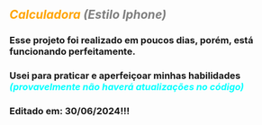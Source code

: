 ## <span style="color:orange"> *Calculadora*</span>  <span style="color:gray"> *(Estilo Iphone)*</span> 

### Esse projeto foi realizado em poucos dias, porém, está funcionando perfeitamente.

### Usei para praticar e aperfeiçoar minhas habilidades <span style="color:cyan">*(provavelmente não haverá atualizações no código)*

### Editado em: 30/06/2024!!!
